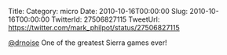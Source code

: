 Title: 
Category: micro
Date: 2010-10-16T00:00:00
Slug: 2010-10-16T00:00:00
TwitterId: 27506827115
TweetUrl: https://twitter.com/mark_philpot/status/27506827115

[@drnoise](https://twitter.com/drnoise) One of the greatest Sierra games ever!